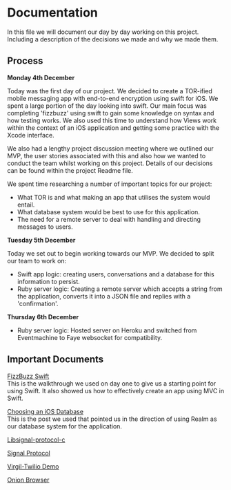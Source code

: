 # Documentation

In this file we will document our day by day working on this project. Including a description of the decisions we made and why we made them.

## Process

**Monday 4th December**

Today was the first day of our project. We decided to create a TOR-ified mobile messaging app with end-to-end encryption using swift for iOS. We spent a large portion of the day looking into swift. Our main focus was completing 'fizzbuzz' using swift to gain some knowledge on syntax and how testing works. We also used this time to understand how Views work within the context of an iOS application and getting some practice with the Xcode interface.

We also had a lengthy project discussion meeting where we outlined our MVP, the user stories associated with this and also how we wanted to conduct the team whilst working on this project. Details of our decisions can be found within the project Readme file.

We spent time researching a number of important topics for our project:

* What TOR is and what making an app that utilises the system would entail.
* What database system would be best to use for this application.
* The need for a remote server to deal with handling and directing messages to users.

**Tuesday 5th December**

Today we set out to begin working towards our MVP. We decided to split our team to work on:

- Swift app logic: creating users, conversations and a database for this information to persist.
- Ruby server logic: Creating a remote server which accepts a string from the application, converts it into a JSON file and replies with a 'confirmation'.

**Thursday 6th December**

- Ruby server logic: Hosted server on Heroku and switched from Eventmachine to Faye websocket for compatibility.

## Important Documents

[FizzBuzz Swift](https://medium.com/@ynzc/getting-started-with-tdd-in-swift-2fab3e07204b)   
This is the walkthrough we used on day one to give us a starting point for using Swift. It also showed us how to effectively create an app using MVC in Swift.

[Choosing an iOS Database](http://www.elitechsystems.com/which-database-you-should-choose-for-ios-application-development/)   
This is the post we used that pointed us in the direction of using Realm as our database system for the application.

[Libsignal-protocol-c](https://github.com/WhisperSystems/libsignal-protocol-c)

[Signal Protocol](https://www.npmjs.com/package/signal-protocol)

[Virgil-Twilio Demo](https://github.com/VirgilSecurity/virgil-demo-twilio)

[Onion Browser](https://github.com/mtigas/OnionBrowser?files=1)
